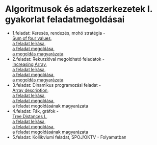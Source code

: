 # Algoritmusok és adatszerkezetek I. gyakorlat feladatmegoldásai
* 1.feladat: Keresés, rendezés, mohó stratégia - 
<br> [Sum of four values](https://github.com/LaszloHerczeg/Algoritmusok--es-adatszerkezetek-I./tree/main/1.feladat), 
<br> [a feladat leírása](https://github.com/LaszloHerczeg/Algoritmusok-es-adatszerkezetek-I./blob/main/1.feladat/leírás.md), 
<br> [a feladat megoldása](https://github.com/LaszloHerczeg/Algoritmusok-es-adatszerkezetek-I./blob/main/1.feladat/sum_of_four_values.py), 
<br> [a megoldás magyarázata](https://github.com/LaszloHerczeg/Algoritmusok-es-adatszerkezetek-I./blob/main/1.feladat/megoldás.md)
* 2.feladat: Rekurzióval megoldható feladatok - 
<br> [Increasing Array](https://github.com/LaszloHerczeg/Algoritmusok-es-adatszerkezetek-I./tree/main/2.feladat), 
<br> [a feladat leírása](https://github.com/LaszloHerczeg/Algoritmusok-es-adatszerkezetek-I./blob/main/2.feladat/leírás.md), 
<br> [a feladat megoldása](https://github.com/LaszloHerczeg/Algoritmusok-es-adatszerkezetek-I./blob/main/2.feladat/increasing_array.py), 
<br> [a megoldás magyarázata](https://github.com/LaszloHerczeg/Algoritmusok-es-adatszerkezetek-I./blob/main/2.feladat/megoldás.md)
* 3.feladat: Dinamikus programozási feladat - 
<br> [Array description](https://github.com/LaszloHerczeg/Algoritmusok-es-adatszerkezetek-I./tree/main/3.feladat),
<br> [a feladat leírása](https://github.com/LaszloHerczeg/Algoritmusok-es-adatszerkezetek-I./blob/main/3.feladat/leírás.md),
<br> [a feladat megoldása](https://github.com/LaszloHerczeg/Algoritmusok-es-adatszerkezetek-I./blob/main/3.feladat/array_description.py),
<br> [a feladat megoldásának magyarázata](https://github.com/LaszloHerczeg/Algoritmusok-es-adatszerkezetek-I./blob/main/3.feladat/megoldás.md)
* 4.feladat: Fák, gráfok - 
<br> [Tree Distances I.](https://github.com/LaszloHerczeg/Algoritmusok-es-adatszerkezetek-I./tree/main/4.feladat),
<br> [a feladat leírása](https://github.com/LaszloHerczeg/Algoritmusok-es-adatszerkezetek-I./blob/main/4.feladat/leírás.md),
<br> [a feladat megoldása](https://github.com/LaszloHerczeg/Algoritmusok-es-adatszerkezetek-I./blob/main/4.feladat/tree_distances.py),
<br> [a feladat megoldásának magyarázata](https://github.com/LaszloHerczeg/Algoritmusok-es-adatszerkezetek-I./blob/main/4.feladat/megoldás.md)
* 5.feladat: Kollikviumi feladat, SPOJ/OKTV - Folyamatban

